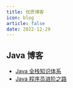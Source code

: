 ```yaml
---
title: 优质博客
icon: blog
article: false
date: 2022-12-29
---
```


## Java 博客

- [Java 全栈知识体系](https://pdai.tech/)
- [Java 程序员进阶之路](https://tobebetterjavaer.com)
